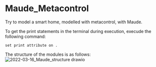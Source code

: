 # Maude_Metacontrol
Try to model a smart home, modelled with metacontrol, with Maude.

To get the print statements in the terminal during execution, execude the following command:

    set print attribute on .

The structure of the modules is as follows:
![2022-03-16_Maude_structure drawio](https://user-images.githubusercontent.com/58590193/158556749-bad2d537-e227-45e8-a8a5-cc27054dbe8f.png)
